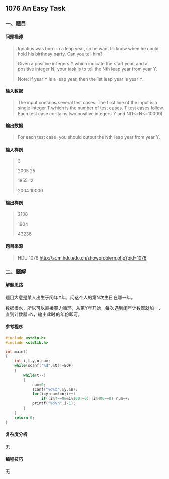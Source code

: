 ## 1076 An Easy Task

### 一、题目

#### 问题描述

>  Ignatius was born in a leap year, so he want to know when he could hold his birthday party. Can you tell him?
>
> Given a positive integers Y which indicate the start year, and a positive integer N, your task is to tell the Nth leap year from year Y.
>
> Note: if year Y is a leap year, then the 1st leap year is year Y. 

#### 输入数据

> The input contains several test cases. The first line of the input is a single integer T which is the number of test cases. T test cases follow.
> Each test case contains two positive integers Y and N(1<=N<=10000). 

#### 输出数据

>  For each test case, you should output the Nth leap year from year Y. 

#### 输入样例

> 3 
>
> 2005 25 
>
> 1855 12 
>
> 2004 10000 

#### 输出样例

> 2108 
>
> 1904 
>
> 43236 

#### 题目来源

> HDU 1076 http://acm.hdu.edu.cn/showproblem.php?pid=1076

### 二、题解

#### 解题思路

题目大意是某人出生于闰年Y年，问这个人的第N次生日在哪一年。

数据很水，所以可以直接暴力循环，从第Y年开始，每次遇到闰年计数器就加一，直到计数器=N，输出此时的年份即可。

#### 参考程序

```c
#include <stdio.h>
#include <stdlib.h>

int main()
{
    int i,t,y,n,num;
    while(scanf("%d",&t)!=EOF)
    {
        while(t--)
        {
            num=0;
            scanf("%d%d",&y,&n);
            for(i=y;num!=n;i++)
                if((i%4==0&&i%100!=0)||i%400==0) num++;
            printf("%d\n",i-1);
        }
    }
    return 0;
}
```

#### 复杂度分析

无

#### 编程技巧

无